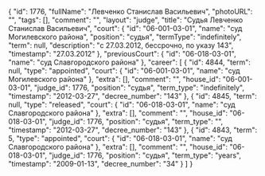 {
    "id": 1776,
    "fullName": "Левченко Станислав Васильевич",
    "photoURL": "",
    "tags": [],
    "comment": "",
    "layout": "judge",
    "title": "Судья Левченко Станислав Васильевич",
    "court": {
        "id": "06-001-03-01",
        "name": "суд Могилевского района",
        "position": "судья",
        "termType": "indefinitely",
        "term": null,
        "description": "c 27.03.2012, бессрочно, по указу 143",
        "timestamp": "27.03.2012"
    },
    "previousCourt": {
        "id": "06-018-03-01",
        "name": "суд Славгородского района"
    },
    "career": [
        {
            "id": 4844,
            "term": null,
            "type": "appointed",
            "court": {
                "id": "06-001-03-01",
                "name": "суд Могилевского района"
            },
            "extra": [],
            "comment": "",
            "house_id": "06-001-03-01",
            "judge_id": 1776,
            "position": "судья",
            "term_type": "indefinitely",
            "timestamp": "2012-03-27",
            "decree_number": "143"
        },
        {
            "id": 4845,
            "term": null,
            "type": "released",
            "court": {
                "id": "06-018-03-01",
                "name": "суд Славгородского района"
            },
            "extra": [],
            "comment": "",
            "house_id": "06-018-03-01",
            "judge_id": 1776,
            "position": "судья",
            "term_type": "",
            "timestamp": "2012-03-27",
            "decree_number": "143"
        },
        {
            "id": 4843,
            "term": 5,
            "type": "appointed",
            "court": {
                "id": "06-018-03-01",
                "name": "суд Славгородского района"
            },
            "extra": [],
            "comment": "",
            "house_id": "06-018-03-01",
            "judge_id": 1776,
            "position": "судья",
            "term_type": "years",
            "timestamp": "2009-01-13",
            "decree_number": "34"
        }
    ]
}